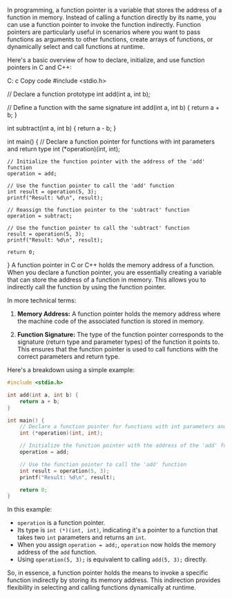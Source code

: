 In programming, a function pointer is a variable that stores the address of a function in memory. Instead of calling a function directly by its name, you can use a function pointer to invoke the function indirectly. Function pointers are particularly useful in scenarios where you want to pass functions as arguments to other functions, create arrays of functions, or dynamically select and call functions at runtime.

Here's a basic overview of how to declare, initialize, and use function pointers in C and C++:

C:
c
Copy code
#include <stdio.h>

// Declare a function prototype
int add(int a, int b);

// Define a function with the same signature
int add(int a, int b) {
    return a + b;
}

int subtract(int a, int b) {
    return a - b;
}

int main() {
    // Declare a function pointer for functions with int parameters and return type
    int (*operation)(int, int);

    // Initialize the function pointer with the address of the 'add' function
    operation = add;

    // Use the function pointer to call the 'add' function
    int result = operation(5, 3);
    printf("Result: %d\n", result);

    // Reassign the function pointer to the 'subtract' function
    operation = subtract;

    // Use the function pointer to call the 'subtract' function
    result = operation(5, 3);
    printf("Result: %d\n", result);

    return 0;
}
A function pointer in C or C++ holds the memory address of a function. When you declare a function pointer, you are essentially creating a variable that can store the address of a function in memory. This allows you to indirectly call the function by using the function pointer.

In more technical terms:

1. **Memory Address:** A function pointer holds the memory address where the machine code of the associated function is stored in memory.

2. **Function Signature:** The type of the function pointer corresponds to the signature (return type and parameter types) of the function it points to. This ensures that the function pointer is used to call functions with the correct parameters and return type.

Here's a breakdown using a simple example:

```c
#include <stdio.h>

int add(int a, int b) {
    return a + b;
}

int main() {
    // Declare a function pointer for functions with int parameters and return type
    int (*operation)(int, int);

    // Initialize the function pointer with the address of the 'add' function
    operation = add;

    // Use the function pointer to call the 'add' function
    int result = operation(5, 3);
    printf("Result: %d\n", result);

    return 0;
}
```

In this example:

- `operation` is a function pointer.
- Its type is `int (*)(int, int)`, indicating it's a pointer to a function that takes two `int` parameters and returns an `int`.
- When you assign `operation = add;`, `operation` now holds the memory address of the `add` function.
- Using `operation(5, 3);` is equivalent to calling `add(5, 3);` directly.

So, in essence, a function pointer holds the means to invoke a specific function indirectly by storing its memory address. This indirection provides flexibility in selecting and calling functions dynamically at runtime.
